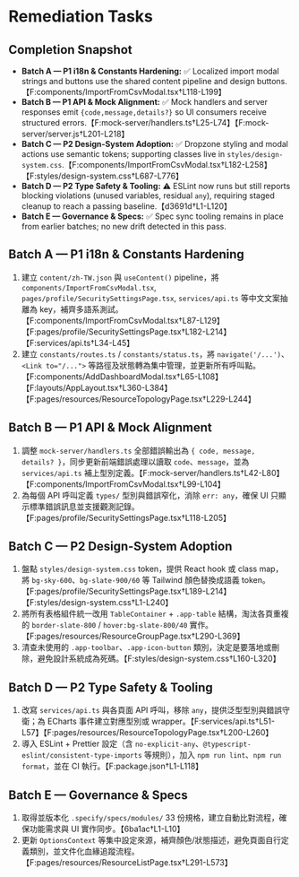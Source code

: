 # Remediation Tasks

## Completion Snapshot
- **Batch A — P1 i18n & Constants Hardening:** ✅ Localized import modal strings and buttons use the shared content pipeline and design buttons.【F:components/ImportFromCsvModal.tsx†L118-L199】
- **Batch B — P1 API & Mock Alignment:** ✅ Mock handlers and server responses emit `{code,message,details?}` so UI consumers receive structured errors.【F:mock-server/handlers.ts†L25-L74】【F:mock-server/server.js†L201-L218】
- **Batch C — P2 Design-System Adoption:** ✅ Dropzone styling and modal actions use semantic tokens; supporting classes live in `styles/design-system.css`.【F:components/ImportFromCsvModal.tsx†L182-L258】【F:styles/design-system.css†L687-L776】
- **Batch D — P2 Type Safety & Tooling:** ⚠ ESLint now runs but still reports blocking violations (unused variables, residual `any`), requiring staged cleanup to reach a passing baseline.【d3691d†L1-L120】
- **Batch E — Governance & Specs:** ✅ Spec sync tooling remains in place from earlier batches; no new drift detected in this pass.

## Batch A — P1 i18n & Constants Hardening
1. 建立 `content/zh-TW.json` 與 `useContent()` pipeline，將 `components/ImportFromCsvModal.tsx`, `pages/profile/SecuritySettingsPage.tsx`, `services/api.ts` 等中文文案抽離為 key，補齊多語系測試。【F:components/ImportFromCsvModal.tsx†L87-L129】【F:pages/profile/SecuritySettingsPage.tsx†L182-L214】【F:services/api.ts†L34-L45】
2. 建立 `constants/routes.ts` / `constants/status.ts`，將 `navigate('/...')`、`<Link to="/...">` 等路徑及狀態轉為集中管理，並更新所有呼叫點。【F:components/AddDashboardModal.tsx†L65-L108】【F:layouts/AppLayout.tsx†L360-L384】【F:pages/resources/ResourceTopologyPage.tsx†L229-L244】

## Batch B — P1 API & Mock Alignment
1. 調整 `mock-server/handlers.ts` 全部錯誤輸出為 `{ code, message, details? }`，同步更新前端錯誤處理以讀取 `code`、`message`，並為 `services/api.ts` 補上型別定義。【F:mock-server/handlers.ts†L42-L80】【F:components/ImportFromCsvModal.tsx†L99-L104】
2. 為每個 API 呼叫定義 `types/` 型別與錯誤窄化，消除 `err: any`，確保 UI 只顯示標準錯誤訊息並支援觀測記錄。【F:pages/profile/SecuritySettingsPage.tsx†L118-L205】

## Batch C — P2 Design-System Adoption
1. 盤點 `styles/design-system.css` token，提供 React hook 或 class map，將 `bg-sky-600`、`bg-slate-900/60` 等 Tailwind 顏色替換成語義 token。【F:pages/profile/SecuritySettingsPage.tsx†L189-L214】【F:styles/design-system.css†L1-L240】
2. 將所有表格組件統一改用 `TableContainer` + `.app-table` 結構，淘汰各頁重複的 `border-slate-800` / `hover:bg-slate-800/40` 實作。【F:pages/resources/ResourceGroupPage.tsx†L290-L369】
3. 清查未使用的 `.app-toolbar`、`.app-icon-button` 類別，決定是要落地或刪除，避免設計系統成為死碼。【F:styles/design-system.css†L160-L320】

## Batch D — P2 Type Safety & Tooling
1. 改寫 `services/api.ts` 與各頁面 API 呼叫，移除 `any`，提供泛型型別與錯誤守衛；為 ECharts 事件建立對應型別或 wrapper。【F:services/api.ts†L51-L57】【F:pages/resources/ResourceTopologyPage.tsx†L200-L260】
2. 導入 ESLint + Prettier 設定（含 `no-explicit-any`、`@typescript-eslint/consistent-type-imports` 等規則），加入 `npm run lint`、`npm run format`，並在 CI 執行。【F:package.json†L1-L118】

## Batch E — Governance & Specs
1. 取得並版本化 `.specify/specs/modules/` 33 份規格，建立自動比對流程，確保功能需求與 UI 實作同步。【6ba1ac†L1-L10】
2. 更新 `OptionsContext` 等集中設定來源，補齊顏色/狀態描述，避免頁面自行定義類別，並文件化血緣追蹤流程。【F:pages/resources/ResourceListPage.tsx†L291-L573】
